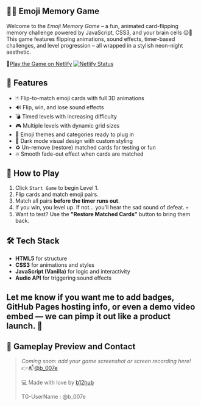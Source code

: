 ## 🧠✨ Emoji Memory Game

Welcome to the *Emoji Memory Game* – a fun, animated card-flipping memory challenge powered by JavaScript, CSS3, and your brain cells 😌🧠  
This game features flipping animations, sound effects, timer-based challenges, and level progression – all wrapped in a stylish neon-night aesthetic.

🚀[Play the Game on Netlify](https://leafy-lamington-ae8fe9.netlify.app/)
[![Netlify Status](https://api.netlify.com/api/v1/badges/a4107639-a94a-49de-8f1a-747459a5fd4e/deploy-status)](https://app.netlify.com/sites/leafy-lamington-ae8fe9/deploys)



## 🌟 Features

- 🃏 Flip-to-match emoji cards with full 3D animations
- 🔊 Flip, win, and lose sound effects
- 💣 Timed levels with increasing difficulty
- 🎮 Multiple levels with dynamic grid sizes
- 🌈 Emoji themes and categories ready to plug in
- 🌙 Dark mode visual design with custom styling
- ♻️ Un-remove (restore) matched cards for testing or fun
- 🔥 Smooth fade-out effect when cards are matched



## 🚀 How to Play

1. Click `Start Game` to begin Level 1.
2. Flip cards and match emoji pairs.
3. Match all pairs **before the timer runs out**.
4. If you win, you level up. If not... you’ll hear the sad sound of defeat. 💀
5. Want to test? Use the **"Restore Matched Cards"** button to bring them back.

## 🛠️ Tech Stack

- **HTML5** for structure
- **CSS3** for animations and styles
- **JavaScript (Vanilla)** for logic and interactivity
- **Audio API** for triggering sound effects


## Let me know if you want me to add badges, GitHub Pages hosting info, or even a demo video embed — we can pimp it out like a product launch. 💅

## 📸 Gameplay Preview and Contact

> *Coming soon: add your game screenshot or screen recording here!*
> 👉📬[@b_007e](https://t.me/@b_007e)
> 
> 💻 Made with love by [b12hub](https://github.com/b12hub)
> 
> TG-UserName : @b_007e







